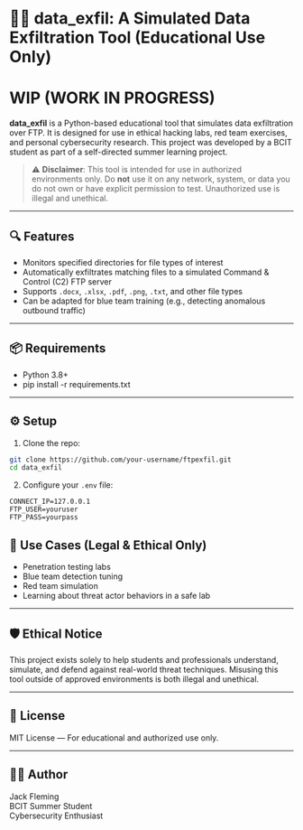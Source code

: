 # 🕵️‍♂️ data_exfil: A Simulated Data Exfiltration Tool (Educational Use Only)

# WIP (WORK IN PROGRESS)

**data_exfil** is a Python-based educational tool that simulates data exfiltration over FTP. It is designed for use in ethical hacking labs, red team exercises, and personal cybersecurity research. This project was developed by a BCIT student as part of a self-directed summer learning project.

> ⚠️ **Disclaimer**: This tool is intended for use in authorized environments only. Do **not** use it on any network, system, or data you do not own or have explicit permission to test. Unauthorized use is illegal and unethical.

---

## 🔍 Features

- Monitors specified directories for file types of interest  
- Automatically exfiltrates matching files to a simulated Command & Control (C2) FTP server  
- Supports `.docx`, `.xlsx`, `.pdf`, `.png`, `.txt`, and other file types  
- Can be adapted for blue team training (e.g., detecting anomalous outbound traffic)

---

## 📦 Requirements

- Python 3.8+  
- pip install -r requirements.txt

---

## ⚙️ Setup

1. Clone the repo:

```bash
git clone https://github.com/your-username/ftpexfil.git
cd data_exfil
```

2. Configure your `.env` file:

```
CONNECT_IP=127.0.0.1
FTP_USER=youruser
FTP_PASS=yourpass
```

## 🧪 Use Cases (Legal & Ethical Only)

- Penetration testing labs  
- Blue team detection tuning  
- Red team simulation  
- Learning about threat actor behaviors in a safe lab

---

## 🛡️ Ethical Notice

This project exists solely to help students and professionals understand, simulate, and defend against real-world threat techniques. Misusing this tool outside of approved environments is both illegal and unethical.

---

## 📜 License

MIT License — For educational and authorized use only.

---

## 👨‍🎓 Author

Jack Fleming  
BCIT Summer Student  
Cybersecurity Enthusiast

